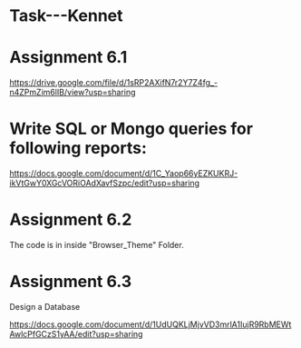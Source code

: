# Task---Kennet

# Assignment 6.1
https://drive.google.com/file/d/1sRP2AXifN7r2Y7Z4fg_-n4ZPmZim6lIB/view?usp=sharing

# Write SQL or Mongo queries for following reports:
https://docs.google.com/document/d/1C_Yaop66yEZKUKRJ-ikVtGwY0XGcVORiOAdXavfSzpc/edit?usp=sharing

# Assignment 6.2

 The code is in inside "Browser_Theme" Folder.

# Assignment 6.3
   
 Design a Database

 https://docs.google.com/document/d/1UdUQKLjMjvVD3mrlA1IujR9RbMEWtAwlcPfGCzS1yAA/edit?usp=sharing




   


